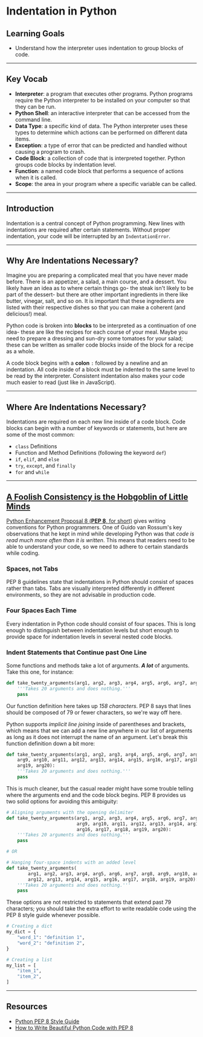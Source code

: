 # Indentation in Python

## Learning Goals

- Understand how the interpreter uses indentation to group blocks of code.

***

## Key Vocab

- **Interpreter**: a program that executes other programs. Python programs
require the Python interpreter to be installed on your computer so that they
can be run.
- **Python Shell**: an interactive interpreter that can be accessed from the
command line.
- **Data Type**: a specific kind of data. The Python interpreter uses these
types to determine which actions can be performed on different data items.
- **Exception**: a type of error that can be predicted and handled without
causing a program to crash.
- **Code Block**: a collection of code that is interpreted together. Python
groups code blocks by indentation level.
- **Function**: a named code block that performs a sequence of actions when it
is called.
- **Scope**: the area in your program where a specific variable can be called.

***

## Introduction

Indentation is a central concept of Python programming. New lines with
indentations are required after certain statements. Without proper
indentation, your code will be interrupted by an `IndentationError`.

***

## Why Are Indentations Necessary?

Imagine you are preparing a complicated meal that you have never made before.
There is an appetizer, a salad, a main course, and a dessert. You likely have an
idea as to where certain things go- the steak isn't likely to be part of the
dessert- but there are other important ingredients in there like butter,
vinegar, salt, and so on. It is important that these ingredients are listed
with their respective dishes so that you can make a coherent (and delicious!)
meal.

Python code is broken into **blocks** to be interpreted as a continuation of
one idea- these are like the recipes for each course of your meal. Maybe you
need to prepare a dressing and sun-dry some tomatoes for your salad; these can
be written as smaller code blocks inside of the block for a recipe as a whole.

A code block begins with a **colon** `:` followed by a newline and an
indentation. All code inside of a block must be indented to the same level to
be read by the interpreter. Consistent indentation also makes your code much
easier to read (just like in JavaScript).

***

## Where Are Indentations Necessary?

Indentations are required on each new line inside of a code block. Code blocks
can begin with a number of keywords or statements, but here are some of the
most common:

- `class` Definitions
- Function and Method Definitions (following the keyword `def`)
- `if`, `elif`, and `else`
- `try`, `except`, and `finally`
- `for` and `while`

***

## [A Foolish Consistency is the Hobgoblin of Little Minds](https://peps.python.org/pep-0008/#a-foolish-consistency-is-the-hobgoblin-of-little-minds)

[Python Enhancement Proposal 8 (**PEP 8**, for short)][pep 8] gives writing
conventions for Python programmers. One of Guido van Rossum's key observations
that he kept in mind while developing Python was that _code is read much more
often than it is written_. This means that readers need to be able to understand
your code, so we need to adhere to certain standards while coding.

### Spaces, not Tabs

PEP 8 guidelines state that indentations in Python should consist of spaces
rather than tabs. Tabs are visually interpreted differently in different
environments, so they are not advisable in production code.

### Four Spaces Each Time

Every indentation in Python code should consist of four spaces. This is long
enough to distinguish between indentation levels but short enough to provide
space for indentation levels in several nested code blocks.

### Indent Statements that Continue past One Line

Some functions and methods take a lot of arguments. **_A lot_** of arguments.
Take this one, for instance:

```py
def take_twenty_arguments(arg1, arg2, arg3, arg4, arg5, arg6, arg7, arg8, arg9, arg10, arg11, arg12, arg13, arg14, arg15, arg16, arg17, arg18, arg19, arg20):
    '''Takes 20 arguments and does nothing.'''
    pass
```

Our function definition here takes up _158 characters_. PEP 8 says that lines
should be composed of 79 or fewer characters, so we're way off here.

Python supports _implicit line joining_ inside of parentheses and brackets,
which means that we can add a new line anywhere in our list of arguments as
long as it does not interrupt the name of an argument. Let's break this
function definition down a bit more:

```py
def take_twenty_arguments(arg1, arg2, arg3, arg4, arg5, arg6, arg7, arg8,
    arg9, arg10, arg11, arg12, arg13, arg14, arg15, arg16, arg17, arg18,
    arg19, arg20):
    '''Takes 20 arguments and does nothing.'''
    pass
```

This is much cleaner, but the casual reader might have some trouble telling
where the arguments end and the code block begins. PEP 8 provides us two solid
options for avoiding this ambiguity:

```py
# Aligning arguments with the opening delimiter
def take_twenty_arguments(arg1, arg2, arg3, arg4, arg5, arg6, arg7, arg8,
                          arg9, arg10, arg11, arg12, arg13, arg14, arg15,
                          arg16, arg17, arg18, arg19, arg20):
    '''Takes 20 arguments and does nothing.'''
    pass

# OR

# Hanging four-space indents with an added level
def take_twenty_arguments(
        arg1, arg2, arg3, arg4, arg5, arg6, arg7, arg8, arg9, arg10, arg11,
        arg12, arg13, arg14, arg15, arg16, arg17, arg18, arg19, arg20):
    '''Takes 20 arguments and does nothing.'''
    pass
```

These options are not restricted to statements that extend past 79 characters;
you should take the extra effort to write readable code using the PEP 8 style
guide whenever possible.

```py
# Creating a dict
my_dict = {
    "word_1": "definition 1",
    "word_2": "definition 2",
}

# Creating a list
my_list = [
    "item_1",
    "item_2",
]
```

***

## Resources

- [Python PEP 8 Style Guide](https://peps.python.org/pep-0008/)
- [How to Write Beautiful Python Code with PEP 8](https://realpython.com/python-pep8/)

[pep 8]: https://peps.python.org/pep-0008/
